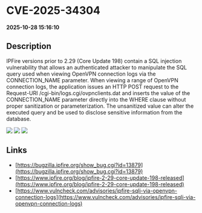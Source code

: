 # CVE-2025-34304

**2025-10-28 15:16:10**

## Description
IPFire versions prior to 2.29 (Core Update 198) contain a SQL injection vulnerability that allows an authenticated attacker to manipulate the SQL query used when viewing OpenVPN connection logs via the CONNECTION_NAME parameter. When viewing a range of OpenVPN connection logs, the application issues an HTTP POST request to the Request-URI /cgi-bin/logs.cgi/ovpnclients.dat and inserts the value of the CONNECTION_NAME parameter directly into the WHERE clause without proper sanitization or parameterization. The unsanitized value can alter the executed query and be used to disclose sensitive information from the database.

![](https://img.shields.io/static/v1?label=Score&message=7.1&color=red)
![](https://img.shields.io/static/v1?label=Severity&message=HIGH&color=red)
![](https://img.shields.io/static/v1?label=CWE&message=SQL&color=green)

## Links
- [https://bugzilla.ipfire.org/show_bug.cgi?id=13879](https://bugzilla.ipfire.org/show_bug.cgi?id=13879)
- [https://www.ipfire.org/blog/ipfire-2-29-core-update-198-released](https://www.ipfire.org/blog/ipfire-2-29-core-update-198-released)
- [https://www.vulncheck.com/advisories/ipfire-sqli-via-openvpn-connection-logs](https://www.vulncheck.com/advisories/ipfire-sqli-via-openvpn-connection-logs)
